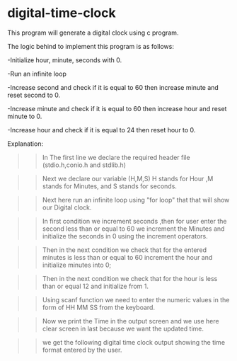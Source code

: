 # digital-time-clock
This program will generate a digital clock using c program. 

The logic behind to implement this program is as follows:

-Initialize hour, minute, seconds with 0.

-Run an infinite loop 

-Increase second and check if it is equal to 60 then increase minute and reset second to 0.

-Increase minute and check if it is equal to 60 then increase hour and reset minute to 0.

-Increase hour and check if it is equal to 24 then reset hour to 0.

Explanation:

>> In The first line we declare the required header file (stdio.h,conio.h and stdlib.h)
   

>> Next we declare our variable (H,M,S) H stands for Hour ,M stands for Minutes, and S stands for seconds.


>> Next here run an infinite loop  using "for loop" that that will show our Digital clock.


>> In first condition we increment seconds ,then for user enter the second less than or equal to 60 we increment the Minutes and initialize the seconds in 0 using the increment operators.


>> Then in the next condition we check that for the entered minutes is less than or equal to 60 increment the hour and initialize minutes into 0;


>> Then in the next condition we check that for the hour is less than or equal 12 and initialize from 1.


>> Using scanf function we need to enter the numeric values in the form of HH MM SS from the keyboard.


>> Now we print the Time in the output screen and we use here clear screen in last because we want the updated time.


>> we get the following digital time clock output showing the time format entered by the user.


